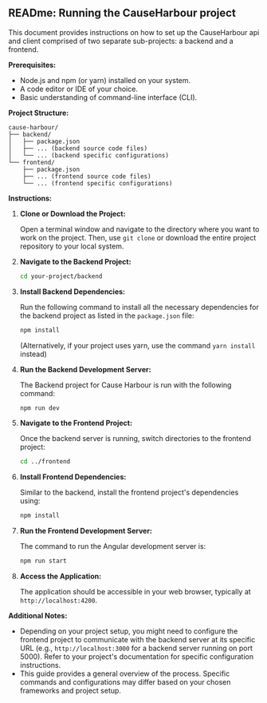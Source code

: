 ## READme: Running the CauseHarbour project

This document provides instructions on how to set up the CauseHarbour api and client comprised of two separate sub-projects: a backend and a frontend. 

**Prerequisites:**

* Node.js and npm (or yarn) installed on your system.
* A code editor or IDE of your choice.
* Basic understanding of command-line interface (CLI).

**Project Structure:**

```
cause-harbour/
├── backend/
│   ├── package.json
│   ├── ... (backend source code files)
│   └── ... (backend specific configurations)
└── frontend/
    ├── package.json
    ├── ... (frontend source code files)
    └── ... (frontend specific configurations)
```

**Instructions:**

1. **Clone or Download the Project:**

   Open a terminal window and navigate to the directory where you want to work on the project. Then, use `git clone` or download the entire project repository to your local system.

2. **Navigate to the Backend Project:**

   ```bash
   cd your-project/backend
   ```

3. **Install Backend Dependencies:**

   Run the following command to install all the necessary dependencies for the backend project as listed in the `package.json` file:

   ```bash
   npm install
   ```

   (Alternatively, if your project uses yarn, use the command `yarn install` instead)

4. **Run the Backend Development Server:**

   The Backend project for Cause Harbour is run with the following command:

   ```bash
   npm run dev
   ```

5. **Navigate to the Frontend Project:**

   Once the backend server is running, switch directories to the frontend project:

   ```bash
   cd ../frontend
   ```

6. **Install Frontend Dependencies:**

   Similar to the backend, install the frontend project's dependencies using:

   ```bash
   npm install
   ```

7. **Run the Frontend Development Server:**

   The command to run the Angular development server is:

   ```bash
   npm run start
   ```

8. **Access the Application:**

   The application should be accessible in your web browser, typically at `http://localhost:4200`.

**Additional Notes:**

* Depending on your project setup, you might need to configure the frontend project to communicate with the backend server at its specific URL (e.g., `http://localhost:3000` for a backend server running on port 5000). Refer to your project's documentation for specific configuration instructions.
* This guide provides a general overview of the process. Specific commands and configurations may differ based on your chosen frameworks and project setup. 
